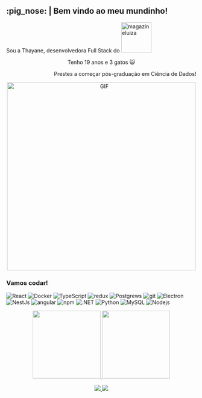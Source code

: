 <h2>:pig_nose: | Bem vindo ao meu mundinho!</h2>

<p> Sou a Thayane, desenvolvedora Full Stack do <img hight="25" width="80" alt="magazineluiza" src="https://seeklogo.com/images/L/luizalabs-logo-1656CE2B2D-seeklogo.com.png"></p>
<p align="center">Tenho 19 anos e 3 gatos 😺</p>
<p align="right">Prestes a começar pós-graduação em Ciência de Dados!</p>

<p align="center"><img hight="400" width="500" alt="GIF" align="center" src="https://i.pinimg.com/originals/66/48/bd/6648bd486f7268c8f8d18e3f68d2385f.gif"></p>

<h3>Vamos codar!</h3>

<p>
  <img alt="React" src="https://img.shields.io/badge/-React-45b8d8?style=flat-square&logo=react&logoColor=white" />
  <img alt="Docker" src="https://img.shields.io/badge/-Docker-46a2f1?style=flat-square&logo=docker&logoColor=white" />
  <img alt="TypeScript" src="https://img.shields.io/badge/-TypeScript-007ACC?style=flat-square&logo=typescript&logoColor=white" />
  <img alt="redux" src="https://img.shields.io/badge/-Redux-764ABC?style=flat-square&logo=redux&logoColor=white" />
  <img alt="Postgrews" src="https://img.shields.io/badge/-Postgres-5E3B96?style=flat-square&logo=postgresql&logoColor=white" />
  <img alt="git" src="https://img.shields.io/badge/-Git-F05032?style=flat-square&logo=git&logoColor=white" />
  <img alt="Electron" src="https://img.shields.io/badge/-Electron-f06032?style=flat-square&logo=electron&logoColor=white" />
  <img alt="NestJs" src="https://img.shields.io/badge/-NestJs-ea2845?style=flat-square&logo=nestjs&logoColor=white" />
  <img alt="angular" src="https://img.shields.io/badge/-Angular-DD0031?style=flat-square&logo=angular&logoColor=white" />
  <img alt="npm" src="https://img.shields.io/badge/-NPM-CB3837?style=flat-square&logo=npm&logoColor=white" />
  <img alt=".NET" src="https://img.shields.io/badge/-.NET-E34F26?style=flat-square&logo=.net&logoColor=white" />
  <img alt="Python" src="https://img.shields.io/badge/-Python-F7B93E?style=flat-square&logo=python&logoColor=white" />
  <img alt="MySQL" src="https://img.shields.io/badge/-MySQL-13aa52?style=flat-square&logo=mysql&logoColor=white" />
  <img alt="Nodejs" src="https://img.shields.io/badge/-Nodejs-43853d?style=flat-square&logo=Node.js&logoColor=white" />
</p>

<p align="center">
<a href="https://github.com/thayaneBomfims">
<img height="180em" src="https://github-readme-stats.vercel.app/api/top-langs/?username=thayaneBomfims&layout=compact&langs_count=7&theme=dracula"/>
<img height="180em" src="https://github-readme-stats.vercel.app/api?username=thayaneBomfims&show_icons=true&theme=dracula&include_all_commits=true&count_private=true"/>
</p>

<p align="center">
<a href="https://www.instagram.com/thathaybfim/" alt="Instagram" target="_blank">
  <img src="https://img.shields.io/badge/-Instagram-DF0174?style=for-the-badge&labelColor=df014f&logo=instagram&logoColor=white&link=https://www.instagram.com/thathaybfim/">
</a>

<a href="https://discord.gg/jcRtxPeg" alt="Discord" target="_blank">
  <img src="https://img.shields.io/badge/-Discord-7289DA?style=for-the-badge&labelColor=5d77d4&logo=discord&logoColor=white&link=https://discord.gg/jcRtxPeg">
</a>
</p>
